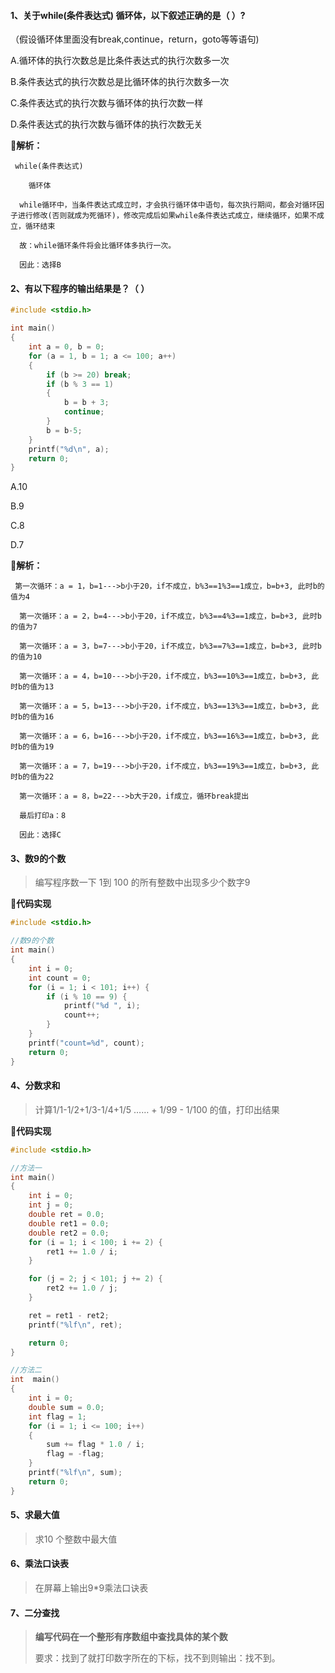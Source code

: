 #### 1、关于while(条件表达式) 循环体，以下叙述正确的是（ ）? 

（假设循环体里面没有break,continue，return，goto等等语句) 

A.循环体的执行次数总是比条件表达式的执行次数多一次

B.条件表达式的执行次数总是比循环体的执行次数多一次

C.条件表达式的执行次数与循环体的执行次数一样

D.条件表达式的执行次数与循环体的执行次数无关

**🌟解析：**

```
 while(条件表达式)

    循环体

  while循环中，当条件表达式成立时，才会执行循环体中语句，每次执行期间，都会对循环因子进行修改(否则就成为死循环)，修改完成后如果while条件表达式成立，继续循环，如果不成立，循环结束

  故：while循环条件将会比循环体多执行一次。

  因此：选择B
```

#### 2、有以下程序的输出结果是？（ ）

```c
#include <stdio.h>

int main()
{
	int a = 0, b = 0;
	for (a = 1, b = 1; a <= 100; a++)
	{
		if (b >= 20) break;
		if (b % 3 == 1)
		{
			b = b + 3;
			continue;
		}
		b = b-5;
	}
	printf("%d\n", a);
	return 0;
}
```

A.10

B.9

C.8

D.7

**🌟解析：**

```
 第一次循环：a = 1，b=1--->b小于20，if不成立，b%3==1%3==1成立，b=b+3, 此时b的值为4

  第一次循环：a = 2，b=4--->b小于20，if不成立，b%3==4%3==1成立，b=b+3, 此时b的值为7

  第一次循环：a = 3，b=7--->b小于20，if不成立，b%3==7%3==1成立，b=b+3, 此时b的值为10

  第一次循环：a = 4，b=10--->b小于20，if不成立，b%3==10%3==1成立，b=b+3, 此时b的值为13

  第一次循环：a = 5，b=13--->b小于20，if不成立，b%3==13%3==1成立，b=b+3, 此时b的值为16

  第一次循环：a = 6，b=16--->b小于20，if不成立，b%3==16%3==1成立，b=b+3, 此时b的值为19

  第一次循环：a = 7，b=19--->b小于20，if不成立，b%3==19%3==1成立，b=b+3, 此时b的值为22

  第一次循环：a = 8，b=22--->b大于20，if成立，循环break提出

  最后打印a：8

  因此：选择C
```

#### 3、数9的个数

>编写程序数一下 1到 100 的所有整数中出现多少个数字9

**📝代码实现**

```c
#include <stdio.h>

//数9的个数
int main()
{
	int i = 0;
	int count = 0;
	for (i = 1; i < 101; i++) {
		if (i % 10 == 9) {
			printf("%d ", i);
			count++;
		}
	}
	printf("count=%d", count);
	return 0;
}
```



#### 4、分数求和

>计算1/1-1/2+1/3-1/4+1/5 …… + 1/99 - 1/100 的值，打印出结果

**📝代码实现**

```c
#include <stdio.h>

//方法一
int main()
{
	int i = 0;
	int j = 0;
	double ret = 0.0;
	double ret1 = 0.0;
	double ret2 = 0.0;
	for (i = 1; i < 100; i += 2) {
		ret1 += 1.0 / i;
	}

	for (j = 2; j < 101; j += 2) {
		ret2 += 1.0 / j;
	}

	ret = ret1 - ret2;
	printf("%lf\n", ret);

	return 0;
}

//方法二
int  main()
{
	int i = 0;
	double sum = 0.0;
	int flag = 1;
	for (i = 1; i <= 100; i++)
	{
		sum += flag * 1.0 / i;
		flag = -flag;
	}
	printf("%lf\n", sum);
	return 0;
}
```



#### 5、求最大值

>求10 个整数中最大值





#### 6、乘法口诀表

>在屏幕上输出9*9乘法口诀表





#### 7、二分查找

>**编写代码在一个整形有序数组中查找具体的某个数**
>
>要求：找到了就打印数字所在的下标，找不到则输出：找不到。



